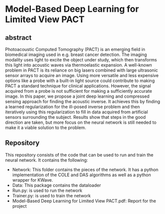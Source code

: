 # Model-Based Deep Learning for Limited View PACT
## abstract
Photoacoustic Computed Tomography (PACT) is an emerging field in biomedical imaging used in e.g. breast cancer
detection. The imaging modality uses light to excite the object
under study, which then transforms this light into acoustic waves
via thermoelastic expansion. A well-known problem in PACT
is its reliance on big lasers combined with large ultrasonic
sensor arrays to acquire an image. Using more versatile and
less expensive options like a probe with a built-in light source
could contribute to making PACT a standard technique for
clinical applications. However, the signal acquired from a probe
is not sufficient for making a sufficiently accurate image. In
this paper, we propose a joint deep learning and compressed
sensing approach for finding the acoustic inverse. It achieves
this by finding a learned regularization for the ill-posed inverse
problem and then iteratively using this regularization to fill in
data acquired from artificial sensors surrounding the subject.
Results show that steps in the good direction are taken, but
more focus on the neural network is still needed to make it a
viable solution to the problem.

## Repository
This repository consists of the code that can be used to run and train the neural network. It contains the following: 

- Network: This folder contains the pieces of the network. It has a python implementation of the COLE and DAS algorithms as well as a python wrapper for KWave.
- Data: This package contains the dataloader
- Run.py: is used to run the network
- Trainer.py: is used to train the network
- Model-Based Deep Learning for Limited View PACT.pdf: Report for the project